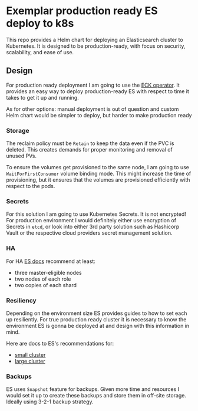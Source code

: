 # Exemplar production ready ES deploy to k8s

This repo provides a Helm chart for deploying an Elasticsearch cluster to
Kubernetes. It is designed to be production-ready, with focus on security,
scalability, and ease of use.

## Design

For production ready deployment I am going to use the [ECK operator][1]. It
provides an easy way to deploy production-ready ES with respect to time it
takes to get it up and running.

[1]: https://www.elastic.co/docs/deploy-manage/deploy/cloud-on-k8s

As for other options: manual deployment is out of question and custom Helm
chart would be simpler to deploy, but harder to make production ready

### Storage

The reclaim policy must be `Retain` to keep the data even if the PVC is
deleted. This creates demands for proper monitoring and removal of unused PVs.

To ensure the volumes get provisioned to the same node, I am going to use
`WaitForFirstConsumer` volume binding mode. This might increase the time of
provisioning, but it ensures that the volumes are provisioned efficiently
with respect to the pods.

### Secrets

For this solution I am going to use Kubernetes Secrets. It is not encrypted!
For production environment I would definitely either use encryption of Secrets
in `etcd`, or look into either 3rd party solution such as Hashicorp Vault or the
respective cloud providers secret management solution.

### HA

For HA [ES docs][2] recommend at least:

- three master-eligible nodes
- two nodes of each role
- two copies of each shard

[2]: https://www.elastic.co/docs/deploy-manage/production-guidance/availability-and-resilience

### Resiliency

Depending on the environment size ES provides guides to how to set each up
resiliently. For true production ready cluster it is necessary to know the
environment ES is gonna be deployed at and design with this information in
mind.

Here are docs to ES's recommendations for:

- [small cluster][3]
- [large cluster][4]

[3]: https://www.elastic.co/docs/deploy-manage/production-guidance/availability-and-resilience/resilience-in-small-clusters
[4]: https://www.elastic.co/docs/deploy-manage/production-guidance/availability-and-resilience/resilience-in-larger-clusters

### Backups

ES uses `Snapshot` feature for backups. Given more time and
resources I would set it up to create these backups and store them in off-site
storage. Ideally using 3-2-1 backup strategy.
